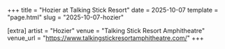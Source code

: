 +++
title = "Hozier at Talking Stick Resort"
date = 2025-10-07
template = "page.html"
slug = "2025-10-07-hozier"

[extra]
artist = "Hozier"
venue = "Talking Stick Resort Amphitheatre"
venue_url = "https://www.talkingstickresortamphitheatre.com/"
+++

